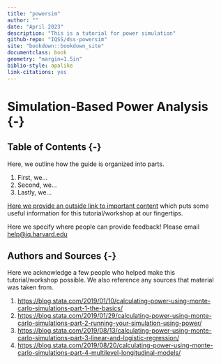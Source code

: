 ```yaml
---
title: "powersim"
author: ""
date: "April 2023"
description: "This is a tutorial for power simulation"
github-repo: "IQSS/dss-powersim"
site: "bookdown::bookdown_site"
documentclass: book
geometry: "margin=1.5in"
biblio-style: apalike
link-citations: yes
---
```


# Simulation-Based Power Analysis {-}

## Table of Contents {-}

Here, we outline how the guide is organized into parts.

1. First, we...
2. Second, we...
3. Lastly, we...

[Here we provide an outside link to important content](https://www.rstudio.com/wp-content/uploads/2015/03/devtools-cheatsheet.pdf) which puts some useful information for this tutorial/workshop at our fingertips.

Here we specify where people can provide feedback! Please email help@iq.harvard.edu

## Authors and Sources {-}

Here we acknowledge a few people who helped make this tutorial/workshop possible. We also reference any sources that material was taken from.

1. https://blog.stata.com/2019/01/10/calculating-power-using-monte-carlo-simulations-part-1-the-basics/
2. https://blog.stata.com/2019/01/29/calculating-power-using-monte-carlo-simulations-part-2-running-your-simulation-using-power/
3. https://blog.stata.com/2019/08/13/calculating-power-using-monte-carlo-simulations-part-3-linear-and-logistic-regression/
4. https://blog.stata.com/2019/08/20/calculating-power-using-monte-carlo-simulations-part-4-multilevel-longitudinal-models/
